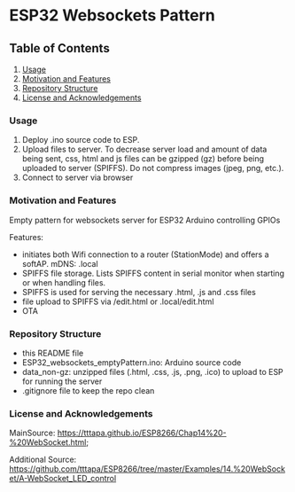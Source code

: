 # ESP32 Websockets Pattern
## Table of Contents

1. [Usage](#usage)
2. [Motivation and Features](#motivation)
3. [Repository Structure](#structure)
4. [License and Acknowledgements](#license)


### Usage <a name="usage"></a>
1. Deploy .ino source code to ESP.
2. Upload files to server. To decrease server load and amount of data being sent, css, html and js files can be gzipped (gz) before being uploaded to server (SPIFFS). Do not compress images (jpeg, png, etc.).
3. Connect to server via browser


### Motivation and Features <a name="motivation"></a>
Empty pattern for websockets server for ESP32 Arduino controlling GPIOs

Features:
 *  initiates both Wifi connection to a router (StationMode) and offers a softAP. mDNS: <mDNSname>.local
 *  SPIFFS file storage. Lists SPIFFS content in serial monitor when starting or when handling files.
 *  SPIFFS is used for serving the necessary .html, .js and .css files
 *  file upload to SPIFFS via <IP>/edit.html or <mDNSname>.local/edit.html
 *  OTA


### Repository Structure <a name="structure"></a>
- this README file
- ESP32_websockets_emptyPattern.ino: Arduino source code
- data_non-gz: unzipped files (.html, .css, .js, .png, .ico) to upload to ESP for running the server
- .gitignore file to keep the repo clean


### License and Acknowledgements <a name="license"></a>
MainSource: https://tttapa.github.io/ESP8266/Chap14%20-%20WebSocket.html; 

Additional Source: https://github.com/tttapa/ESP8266/tree/master/Examples/14.%20WebSocket/A-WebSocket_LED_control
